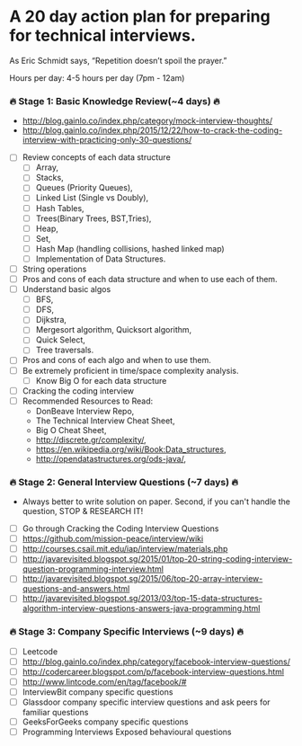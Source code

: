 # A 20 day action plan for preparing for technical interviews.

As Eric Schmidt says, “Repetition doesn’t spoil the prayer.”

Hours per day: 4-5 hours per day (7pm - 12am)

### :fire: Stage 1: Basic Knowledge Review(~4 days) :fire:
- http://blog.gainlo.co/index.php/category/mock-interview-thoughts/
- http://blog.gainlo.co/index.php/2015/12/22/how-to-crack-the-coding-interview-with-practicing-only-30-questions/
- [ ] Review concepts of each data structure
    - [ ] Array,
    - [ ] Stacks,
    - [ ] Queues (Priority Queues),
    - [ ] Linked List (Single vs Doubly),
    - [ ] Hash Tables,
    - [ ] Trees(Binary Trees, BST,Tries),
    - [ ] Heap,
    - [ ] Set,
    - [ ] Hash Map (handling collisions, hashed linked map)
    - [ ] Implementation of Data Structures.
- [ ] String operations
- [ ] Pros and cons of each data structure and when to use each of them.
- [ ] Understand basic algos
    - [ ] BFS,
    - [ ] DFS,
    - [ ] Dijkstra,
    - [ ] Mergesort algorithm, Quicksort algorithm,
    - [ ] Quick Select,
    - [ ] Tree traversals.
- [ ] Pros and cons of each algo and when to use them.
- [ ] Be extremely proficient in time/space complexity analysis.
    - [ ] Know Big O for each data structure
- [ ] Cracking the coding interview
- [ ] Recommended Resources to Read:
    - DonBeave Interview Repo,
    - The Technical Interview Cheat Sheet,
    - Big O Cheat Sheet,
    - http://discrete.gr/complexity/,
    - https://en.wikipedia.org/wiki/Book:Data_structures,
    - http://opendatastructures.org/ods-java/,

### :fire: Stage 2: General Interview Questions (~7 days) :fire:
- Always better to write solution on paper. Second, if you can't handle the question, STOP & RESEARCH IT!
- [ ] Go through Cracking the Coding Interview Questions
- [ ] https://github.com/mission-peace/interview/wiki
- [ ] http://courses.csail.mit.edu/iap/interview/materials.php
- [ ] http://javarevisited.blogspot.sg/2015/01/top-20-string-coding-interview-question-programming-interview.html
- [ ] http://javarevisited.blogspot.sg/2015/06/top-20-array-interview-questions-and-answers.html
- [ ] http://javarevisited.blogspot.sg/2013/03/top-15-data-structures-algorithm-interview-questions-answers-java-programming.html

### :fire: Stage 3: Company Specific Interviews (~9 days) :fire:
- [ ] Leetcode
- [ ] http://blog.gainlo.co/index.php/category/facebook-interview-questions/
- [ ] http://codercareer.blogspot.com/p/facebook-interview-questions.html
- [ ] http://www.lintcode.com/en/tag/facebook/#
- [ ] InterviewBit company specific questions
- [ ] Glassdoor company specific interview questions and ask peers for familiar questions
- [ ] GeeksForGeeks company specific questions
- [ ] Programming Interviews Exposed behavioural questions
